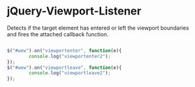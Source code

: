 # jQuery-Viewport-Listener

Detects if the target element has entered or left the viewport boundaries and fires the attached callback function. 
	

```javascript

$("#wew").on("viewportenter", function(e){
		console.log("viewportenter2");			
});
$("#wew").on("viewportleave", function(e){
		console.log("viewportleave2");			
});

```


